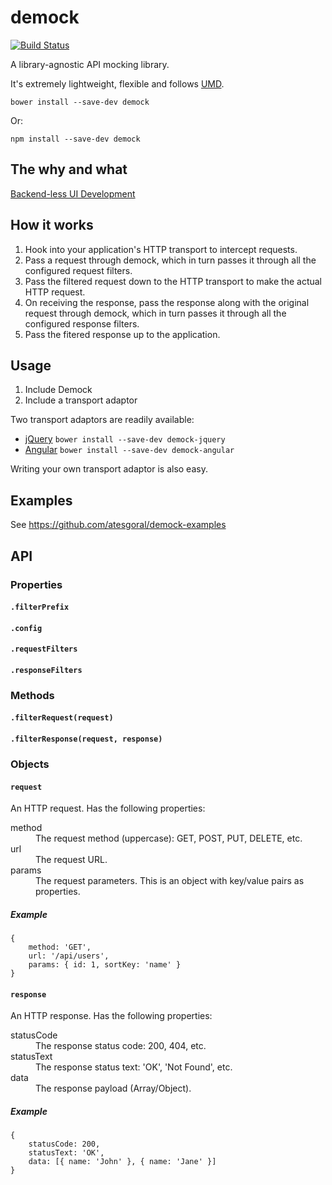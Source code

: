 # demock
[![Build Status](https://travis-ci.org/atesgoral/demock.png?branch=master)](https://travis-ci.org/atesgoral/demock)

A library-agnostic API mocking library.

It's extremely lightweight, flexible and follows [UMD](https://github.com/umdjs/umd).


```
bower install --save-dev demock
```

Or:

```
npm install --save-dev demock
```

## The why and what

[Backend-less UI Development](https://speakerdeck.com/atesgoral/backend-less-ui-development)

## How it works

1. Hook into your application's HTTP transport to intercept requests.
2. Pass a request through demock, which in turn passes it through all the configured request filters.
3. Pass the filtered request down to the HTTP transport to make the actual HTTP request.
4. On receiving the response, pass the response along with the original request through demock, which in turn passes it through all the configured response filters.
5. Pass the fitered response up to the application.

## Usage

1. Include Demock
2. Include a transport adaptor

Two transport adaptors are readily available:
* [jQuery](https://github.com/atesgoral/demock-jquery) `bower install --save-dev demock-jquery`
* [Angular](https://github.com/atesgoral/demock-angular) `bower install --save-dev demock-angular`

Writing your own transport adaptor is also easy.

## Examples

See https://github.com/atesgoral/demock-examples

## API

### Properties

#### `.filterPrefix`

#### `.config`

#### `.requestFilters`

#### `.responseFilters`

### Methods

#### `.filterRequest(request)`

#### `.filterResponse(request, response)`

### Objects

#### `request`

An HTTP request. Has the following properties:

<dl>
    <dt>method</dt> <dd>The request method (uppercase): GET, POST, PUT, DELETE, etc.</dd>
    <dt>url</dt>    <dd>The request URL.</dd>
    <dt>params</dt> <dd>The request parameters. This is an object with key/value pairs as properties.</dd>
</dl>

##### Example
```
{
    method: 'GET',
    url: '/api/users',
    params: { id: 1, sortKey: 'name' }
}
```

#### `response`

An HTTP response. Has the following properties:

<dl>
    <dt>statusCode</dt> <dd>The response status code: 200, 404, etc.</dd>
    <dt>statusText</dt> <dd>The response status text: 'OK', 'Not Found', etc.</dd>
    <dt>data</dt>       <dd>The response payload (Array/Object).</dd>
</dl>

##### Example
```
{
    statusCode: 200,
    statusText: 'OK',
    data: [{ name: 'John' }, { name: 'Jane' }]
}
```
